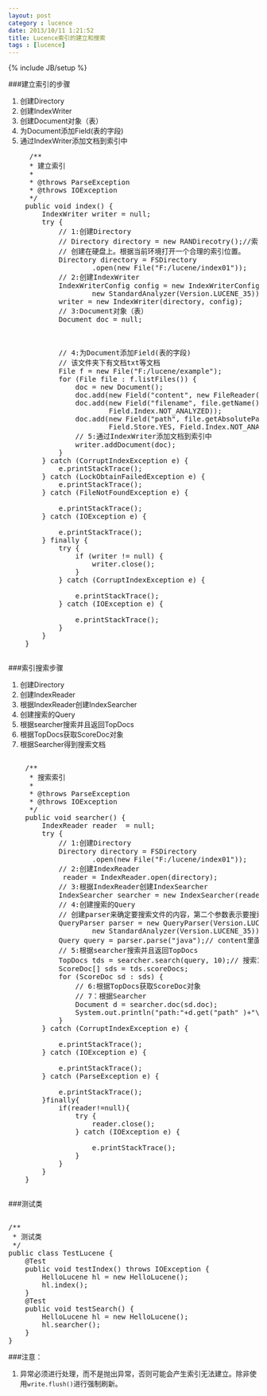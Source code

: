 ```yaml
---
layout: post
category : lucence
date: 2013/10/11 1:21:52 
title: Lucence索引的建立和搜索
tags : [lucence]
---
```

{% include JB/setup %}

###建立索引的步骤
1. 创建Directory
2. 创建IndexWriter
3. 创建Document对象（表）
4. 为Document添加Field(表的字段)
5. 通过IndexWriter添加文档到索引中

<pre class="brush: java;">
     /**
     * 建立索引
     * 
     * @throws ParseException
     * @throws IOException
     */
    public void index() {
        IndexWriter writer = null;
        try {
            // 1:创建Directory
            // Directory directory = new RANDirecotry();//索引建立在内存中
            // 创建在硬盘上。根据当前环境打开一个合理的索引位置。
            Directory directory = FSDirectory
                    .open(new File("F:/lucene/index01"));
            // 2:创建IndexWriter
            IndexWriterConfig config = new IndexWriterConfig(Version.LUCENE_35,
                    new StandardAnalyzer(Version.LUCENE_35));
            writer = new IndexWriter(directory, config);
            // 3:Document对象（表）
            Document doc = null;



            // 4:为Document添加Field(表的字段)
            // 该文件夹下有文档txt等文档
            File f = new File("F:/lucene/example");
            for (File file : f.listFiles()) {
                doc = new Document();
                doc.add(new Field("content", new FileReader(file)));
                doc.add(new Field("filename", file.getName(), Field.Store.YES,
                        Field.Index.NOT_ANALYZED));
                doc.add(new Field("path", file.getAbsolutePath(),
                        Field.Store.YES, Field.Index.NOT_ANALYZED));
                // 5:通过IndexWriter添加文档到索引中
                writer.addDocument(doc);
            }
        } catch (CorruptIndexException e) {
            e.printStackTrace();
        } catch (LockObtainFailedException e) {
            e.printStackTrace();
        } catch (FileNotFoundException e) {
            
            e.printStackTrace();
        } catch (IOException e) {
            
            e.printStackTrace();
        } finally {
            try {
                if (writer != null) {
                    writer.close();
                }
            } catch (CorruptIndexException e) {
                
                e.printStackTrace();
            } catch (IOException e) {
                
                e.printStackTrace();
            }
        }
    }

</pre>

###索引搜索步骤
1. 创建Directory
2. 创建IndexReader
3. 根据IndexReader创建IndexSearcher
4. 创建搜索的Query
5. 根据searcher搜索并且返回TopDocs
6. 根据TopDocs获取ScoreDoc对象
7. 根据Searcher得到搜索文档

<pre class="brush: java;">

    /**
     * 搜索索引
     * 
     * @throws ParseException
     * @throws IOException
     */
    public void searcher() {
        IndexReader reader  = null;
        try {
            // 1:创建Directory
            Directory directory = FSDirectory
                    .open(new File("F:/lucene/index01"));
            // 2:创建IndexReader
             reader = IndexReader.open(directory);
            // 3:根据IndexReader创建IndexSearcher
            IndexSearcher searcher = new IndexSearcher(reader);
            // 4:创建搜索的Query
            // 创建parser来确定要搜索文件的内容，第二个参数表示要搜索的域
            QueryParser parser = new QueryParser(Version.LUCENE_35, "content",
                    new StandardAnalyzer(Version.LUCENE_35));
            Query query = parser.parse("java");// content里面包含java的文档
            // 5:根据searcher搜索并且返回TopDocs
            TopDocs tds = searcher.search(query, 10);// 搜索10条
            ScoreDoc[] sds = tds.scoreDocs;
            for (ScoreDoc sd : sds) {
                // 6:根据TopDocs获取ScoreDoc对象
                // 7：根据Searcher
                Document d = searcher.doc(sd.doc);
                System.out.println("path:"+d.get("path" )+"\t filename:" +d.get("filename"));
            }
        } catch (CorruptIndexException e) {
            
            e.printStackTrace();
        } catch (IOException e) {
            
            e.printStackTrace();
        } catch (ParseException e) {
            
            e.printStackTrace();
        }finally{
            if(reader!=null){
                try {
                    reader.close();
                } catch (IOException e) {
                    
                    e.printStackTrace();
                }
            }
        }
    }

</pre>

###测试类
<pre class="brush: java;">

/**
 * 测试类
 */
public class TestLucene {
    @Test
    public void testIndex() throws IOException {
        HelloLucene hl = new HelloLucene();
        hl.index();
    }
    @Test
    public void testSearch() {
        HelloLucene hl = new HelloLucene();
        hl.searcher();
    }
}
</pre>


###注意：
1. 异常必须进行处理，而不是抛出异常，否则可能会产生索引无法建立。除非使用<code>write.flush()</code>进行强制刷新。